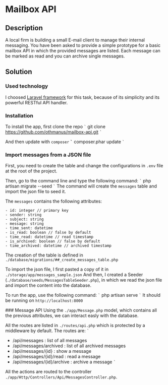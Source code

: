 # Mailbox API

## Description
A local firm is building a small E-mail client to manage their internal messaging.
You have been asked to provide a simple prototype for a basic mailbox API in which the provided messages are listed. Each message can be marked as read and you can archive single messages.

## Solution
### Used technology
I choosed [Laravel framework](http://laravel.com/docs) for this task, because of its simplicity and its powerful RESTful API handler.

### Installation
To install the app, first clone the repo
`̀ `
git clone https://github.com/othmanus/mailbox-api.git
`̀ `

And then update with `composer`
̀`̀ `
composer.phar update
`̀ `

### Import messages from a JSON file
First, you need to create the table and change the configurations in `.env` file at the root of the project.

Then, go to the command line and type the following command:
`̀ `
php artisan migrate --seed
`̀ `
The command will create the `messages` table and import the json file to seed it.

The `messages` contains the following attributes:
```
- id: integer // primary key
- sender: string
- subject: string
- message: string
- time_sent: datetime
- is_read: boolean // false by default
- time_read: datetime // read timestamp
- is_archived: boolean // false by default
- time_archived: datetime // archived timestamp
```

The creation of the table is defined in `./database/migrations/##_create_messages_table.php`

To import the json file, I first pasted a copy of it in `./storage/app/messages_sample.json`
And then, I created a Seeder (`./database/seeds/MessagesTableSeeder.php`), in which we read the json file and import the content into the database.

To run the app, use the following command:
`̀ `
php artisan serve
`̀ `
It should be running on `http://localhost:8000`

### Message API
Using the `./app/Message.php` model, which contains all the previous attributes, we can interact easly with the database.

All the routes are listed in `./routes/api.php` which is protected by a middleware by default.
The routes are:
`̀ `
- /api/messages : list of all messages
- /api/messages/archived : list of all archived messages
- /api/messages/{id} : show a message
- /api/messages/{id}/read : read a message
- /api/messages/{id}/archive : archive a message
`̀ `

All the actions are routed to the controller `./app/Http/Controllers/Api/MessagesController.php`.
